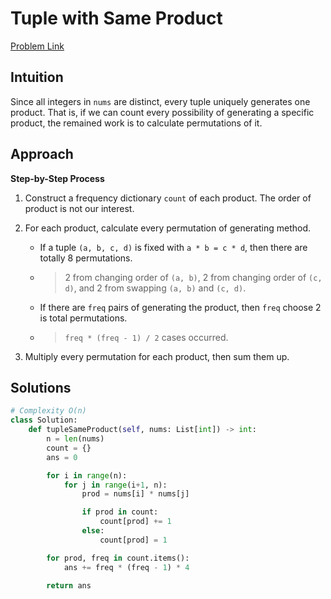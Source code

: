 **Tuple with Same Product**
=
[Problem Link](https://leetcode.com/problems/tuple-with-same-product/description)

## Intuition
Since all integers in `nums` are distinct, every tuple uniquely generates one product. That is, 
if we can count every possibility of generating a specific product, the remained work is 
to calculate permutations of it.

## Approach
**Step-by-Step Process**

1. Construct a frequency dictionary `count` of each product. The order of product is not our interest.

2. For each product, calculate every permutation of generating method.
    - If a tuple `(a, b, c, d)` is fixed with `a * b = c * d`, then there are totally 8 permutations.
    - > 2 from changing order of `(a, b)`, 2 from changing order of `(c, d)`, and 2 from swapping `(a, b)` and `(c, d)`.
    - If there are `freq` pairs of generating the product, then `freq` choose 2 is total permutations.
    - > `freq * (freq - 1) / 2` cases occurred.

3. Multiply every permutation for each product, then sum them up.
  
## Solutions
```python
# Complexity O(n)
class Solution:
    def tupleSameProduct(self, nums: List[int]) -> int:
        n = len(nums)
        count = {}
        ans = 0

        for i in range(n):
            for j in range(i+1, n):
                prod = nums[i] * nums[j]

                if prod in count:
                    count[prod] += 1
                else:   
                    count[prod] = 1

        for prod, freq in count.items():
            ans += freq * (freq - 1) * 4

        return ans
```
